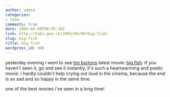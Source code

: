 ```yaml
---
author: admin
categories:
- none
comments: true
date: 2004-04-09T08:55:38Z
link: http://habi.gna.ch/2004/04/09/big-fish/
slug: big-fish
title: big fish
wordpress_id: 496
---
```


yesterday evening i went to see [tim burtons](http://imdb.com/name/nm0000318/) latest movie: [big fish](http://imdb.com/title/tt0319061/). if you haven't seen it, go and see it instantly, it's such a heartwarming and poetic movie. i hardly couldn't help crying out loud in the cinema, because the end is so sad and so happy in the same time.

one of the best movies i've seen in a long time!
